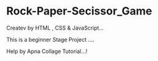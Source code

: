 # Rock-Paper-Secissor_Game

Createv by HTML , CSS  & JavaScript...

This is a beginner Stage Project ....

Help by Apna Collage Tutorial...! 
